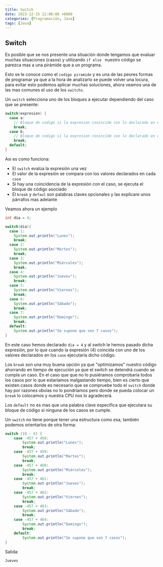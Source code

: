 ```yaml
---
title: Switch
date: 2023-12-15 12:00:00 +0800
categories: [Programación, Java]
tags: [Java]
---
```


## Switch

Es posible que se nos presente una situación donde tengamos que evaluar muchas situaciones (casos) y utilizando `if else ` nuestro código se parezca mas a una pirámide que a un programa.

Esto se le conoce como el `codigo piramide` y es una de las peores formas de programar ya que a la hora de analizarlo se puede volver una locura, para evitar esto podemos aplicar muchas soluciones, ahora veamos una de las mas comunes el uso de los `switchs`.

Un `switch` selecciona uno de los bloques a ejecutar dependiendo del caso que se presente:

```java
switch(expresion) {
  case a:
    // Bloque de codigo si la expresion conincide con lo declarado en el caso a.
    break;
  case b;
    // Bloque de codigo si la expresion conincide con lo declarado en el caso b.
    break;
  default;
}
```

Asi es como funciona:

- El `switch` evalúa la expresión una vez
- El valor de la expresión se compara con los valores declarados en cada `case`
- Si hay una coincidencia de la expresión con el caso, se ejecuta el bloque de código asociado
- El `break` y `defaul` son palabras claves opcionales y las explicare unos párrafos mas adelante

Veamos ahora un ejemplo

```java
int dia = 4;

switch(dia){
  case 1:
    System.out.println("Lunes");
    break;
  case 2:
    System.out.println("Martes");
    break;
  case 3:
    System.out.println("Miércoles");
    break;
  case 4:
    System.out.println("Jueves");
    break;
  case 5:
    System.out.println("Viernes");
    break;
  case 6:
    System.out.println("Sábado");
    break;
  case 7:
    System.out.println("Domingo");
    break;
  default:
    System.out.println("Se supone que son 7 casos");
}
```

En este caso hemos declarado `dia = 4` y al switch le hemos pasado dicha expresión, por lo que cuando la expresión (4) coincida con uno de los valores declarados en los `case` ejecutaría dicho código.

Los `break` son una muy buena opción ya que "optimizamos" nuestro código ahorrando en tiempo de ejecución ya que el switch se detendrá cuando se cumpla un caso. En el caso que que no lo pusiéramos comprobaría todos los casos por lo que estaríamos malgastando tiempo, bien es cierto que existen casos donde es necesario que se compruebe todo el `switch` donde hay por razones obvias no lo pondríamos pero donde se pueda colocar un `break` lo colocamos y nuestra CPU nos lo agradecerá.

Los `default` no es mas que una palabra clave especifica que ejecutara su bloque de código si ninguna de los casos se cumple.

Un `switch` no tiene porque tener una estructura como esa, también podemos orientarlos de otra forma:

```java
switch (10 - 6) {
    case -457 + 458:
        System.out.println("Lunes");
        break;
    case -457 + 459:
        System.out.println("Martes");
        break;
    case -457 + 460:
        System.out.println("Miércoles");
        break;
    case -457 + 461:
        System.out.println("Jueves");
        break;
    case -457 + 462:
        System.out.println("Viernes");
        break;
    case -457 + 463:
        System.out.println("Sábado");
        break;
    case -457 + 464:
        System.out.println("Domingo");
        break;
    default:
        System.out.println("Se supone que son 7 casos");
}
```

Salida:

```text
Jueves
```
